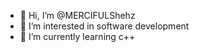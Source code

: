 - 👋 Hi, I’m @MERCIFULShehz
- 👀 I’m interested in software development
- 🌱 I’m currently learning c++

<!---
MERCIFULShehz/MERCIFULShehz is a ✨ special ✨ repository because its `README.md` (this file) appears on your GitHub profile.
You can click the Preview link to take a look at your changes.
--->
